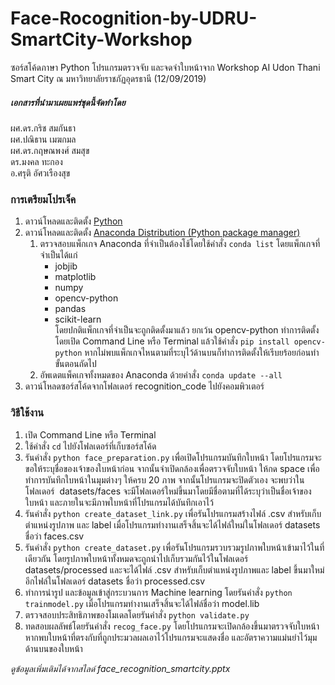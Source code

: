 # Face-Rocognition-by-UDRU-SmartCity-Workshop
ซอร์สโค้ดภาษา Python โปรแกรมตรวจจับ และจดจำใบหน้าจาก Workshop AI Udon Thani Smart City ณ มหาวิทยาลัยราชภัฏอุดรธานี (12/09/2019)   

##### เอกสารที่นำมาเผยแพร่ชุดนี้จัดทำโดย
ผศ.ดร.กริช สมกันธา  
ผศ.ปณิธาน เมฆกมล  
ผศ.ดร.กฤษณพงศ์ สมสุข  
ดร.มงคล ทะกอง  
อ.ศรุติ อัศวเรืองสุข

### การเตรียมโปรเจ็ค
1. ดาวน์โหลดและติดตั้ง [Python](https://www.python.org/ "Python") 
2. ดาวน์โหลดและติดตั้ง [Anaconda Distribution (Python package manager)](https://www.anaconda.com/distribution/ "Anaconda Distribution")  
   1. ตรวจสอบแพ็กเกจ Anaconda ที่จำเป็นต้องโช้โดยใช้คำสั่ง `conda list` โดยแพ็กเกจที่จำเป็นได้แก่  
        - jobjib  
        - matplotlib  
        - numpy  
        - opencv-python   
        - pandas  
        - scikit-learn  
โดยปกติแพ็กเกจที่จำเป็นจะถูกติดตั้งมาแล้ว ยกเว้น opencv-python ทำการติดตั้งโดยเปิด Command Line หรือ Terminal แล้วใช้คำสั่ง `pip install opencv-python` หากไม่พบแพ็กเกจไหนตามที่ระบุไว้ด้านบนก็ทำการติดตั้งให้เรีบยร้อยก่อนทำขั้นตอนถัดไป  
   2. อัพเดตแพ็คเกจทั้งหมดของ Anaconda ด้วยคำสั่ง `conda update --all` 
3. ดาวน์โหลดซอร์สโค้ดจากโฟลเดอร์ recognition_code ไปยังคอมพิวเตอร์  

### วิธีใช้งาน
1. เปิด Command Line หรือ Terminal 
2. ใช้คำสั่ง `cd` ไปยังโฟลเดอร์ที่เก็บซอร์สโค้ด
3. รันคำสั่ง `python face_preparation.py` เพื่อเปิดโปรแกรมบันทึกใบหน้า โดยโปรแกรมจะขอให้ระบุชื่อของเจ้าของใบหน้าก่อน จากนั้นจำเปิดกล้องเพื่อตรวจจับใบหน้า ให้กด space เพื่อทำการบันทึกใบหน้าในมุมต่างๆ ให้ครบ 20 ภาพ จากนั้นโปรแกรมจะปิดตัวเอง จะพบว่าในโฟลเดอร์  datasets/faces จะมีโฟลเดอร์ใหม่ขึ้นมาโดยมีชื่อตามที่ได้ระบุว่าเป็นชื่อเจ้าของใบหน้า และภายในจะมีภาพใบหน้าที่โปรแกรมได้บันทึกเอาไว้
4. รันคำสั่ง `python create_dataset_link.py` เพื่อรันโปรแกรมสร้างไฟล์ .csv สำหรับเก็บตำแหน่งรูปภาพ และ label เมื่อโปรแกรมทำงานเสร็จสิ้นจะได้ไฟล์ใหม่ในโฟลเดอร์ datasets ชื่อว่า faces.csv
5. รันคำสั่ง `python create_dataset.py` เพื่อรันโปรแกรมรวบรวมรูปภาพใบหน้าเข้ามาไว้ในที่เดียวกัน โดยรูปภาพใบหน้าทั้งหมดจะถูกนำไปเก็บรวมกันไว้ในโฟลเดอร์ datasets/processed และจะได้ไฟล์ .csv สำหรับเก็บตำแหน่งรูปภาพและ label ขึ้นมาใหม่อีกไฟล์ในโฟลเดอร์ datasets ชื่อว่า processed.csv
6. ทำการนำรูป และข้อมูลเข้าสู่กระบวนการ Machine learning โดยรันคำสั่ง `python trainmodel.py` เมื่อโปรแกรมทำงานเสร็จสิ้นจะได้ไฟล์ชื่อว่า model.lib
7. ตรวจสอบประสิทธิภาพของโมเดลโดยรันคำสั่ง `python validate.py`
8. ทดสอบผลลัพธ์โดยรันคำสั่ง `recog_face.py` โดยโปรแกรมจะเปิดกล้องขึ้นมาตรวจจับใบหน้า หากพบใบหน้าที่ตรงกับที่ถูกประมวลผลเอาไว้โปรแกรมจะแสดงชื่อ และอัตราความแม่นยำไว้มุมด้านบนของใบหน้า

*ดูข้อมูลเพิ่มเติมได้จากสไลด์ face_recognition_smartcity.pptx*
